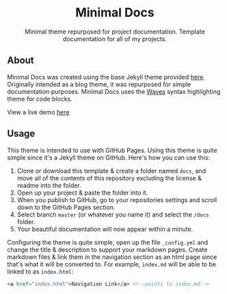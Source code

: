 <div align="center">
<h1>Minimal Docs</h1>

Minimal theme repurposed for project documentation. Template documentation for all of my projects.
</div>

## About

Minimal Docs was created using the base Jekyll theme provided [here](https://github.com/pages-themes/minimal). Originally intended as a blog theme, it was repurposed for simple documentation purposes. Minimal Docs uses the [Waves](https://github.com/Mullets-Gavin/Waves) syntax highlighting theme for code blocks.

View a live demo [here](https://mullets-gavin.github.io/Docs/)

## Usage

This theme is intended to use with GitHub Pages. Using this theme is quite simple since it's a Jekyll theme on GitHub. Here's how you can use this:

1. Clone or download this template & create a folder named `docs`, and move all of the contents of this repository excluding the license & readme into the folder.
2. Open up your project & paste the folder into it.
3. When you publish to GitHub, go to your repositories settings and scroll down to the GitHub Pages section.
4. Select branch `master` (or whatever you name it) and select the `/docs` folder.
5. Your beautiful documentation will now appear within a minute.

Configuring the theme is quite simple, open up the file `_config.yml` and change the title & description to support your markdown pages. Create markdown files & link them in the navigation section as an html page since that's what it will be converted to. For example, `index.md` will be able to be linked to as `index.html`:

```html
<a href="index.html">Navigation Link</a> <!--points to index.md-->
```
